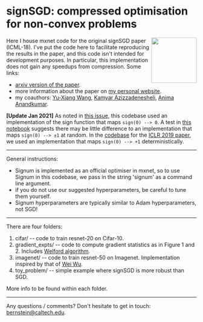 # signSGD: compressed optimisation for non-convex problems

<img src="https://jeremybernste.in/publications/signum/norms.png" width="120" align="right"></img>

Here I house mxnet code for the original signSGD paper (ICML-18). I've put the code here to facilitate reproducing the results in the paper, and this code isn't intended for development purposes. In particular, this implementation does not gain any speedups from compression. Some links:
- [arxiv version of the paper](https://arxiv.org/abs/1802.04434).
- more information about the paper on [my personal website](https://jeremybernste.in/publications/).
- my coauthors: [Yu-Xiang Wang](https://www.cs.cmu.edu/~yuxiangw/), [Kamyar Azizzadenesheli](https://sites.google.com/uci.edu/kamyar), [Anima Anandkumar](http://tensorlab.cms.caltech.edu/users/anima/).

**[Update Jan 2021]** As noted in [this issue](https://github.com/jxbz/signSGD/issues/1), this codebase used an implementation of the sign function that maps `sign(0) --> 0`. A test in [this notebook](https://github.com/jxbz/signSGD/blob/master/signSGD_zeros.ipynb) suggests there may be little difference to an implementation that maps `sign(0) --> ±1` at random. In the [codebase](https://github.com/jiaweizzhao/signSGD-with-Majority-Vote) for the [ICLR 2019 paper](https://arxiv.org/abs/1810.05291), we used an implementation that maps `sign(0) --> +1` deterministically.

***

General instructions:
- Signum is implemented as an official optimiser in mxnet, so to use Signum in this codebase, we pass in the string 'signum' as a command line argument.
- if you do not use our suggested hyperparameters, be careful to tune them yourself. 
- Signum hyperparameters are typically similar to Adam hyperparameters, not SGD!

***

There are four folders:

1. cifar/ -- code to train resnet-20 on Cifar-10.
2. gradient_expts/ -- code to compute gradient statistics as in Figure 1 and 2. Includes [Welford algorithm](https://en.wikipedia.org/wiki/Algorithms_for_calculating_variance?oldformat=true#Online_algorithm).
3. imagenet/ -- code to train resnet-50 on Imagenet. Implementation inspired by that of [Wei Wu](https://github.com/tornadomeet/ResNet).
4. toy_problem/ -- simple example where signSGD is more robust than SGD.

More info to be found within each folder.

***

Any questions / comments? Don't hesitate to get in touch: <a href="mailto:bernstein@caltech.edu">bernstein@caltech.edu</a>.
